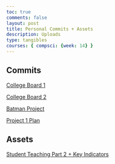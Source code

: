 ```yaml
---
toc: true
comments: false
layout: post
title: Personal Commits + Assets
description: Uploads
type: tangibles
courses: { compsci: {week: 14} }
---
```



## Commits

<a href="https://github.com/VanceReynolds/cspblog2/commit/8b46ee462a9aa2d337033d5c9d241a591b57e61a">College Board 1</a>

<a href="https://github.com/VanceReynolds/cspblog2/commit/874f083522bb984fa95b14b4dbf9902bc7f86e01">College Board 2</a>

<a href="https://github.com/VanceReynolds/cspblog2/commit/50edb6adc30a084c3d1003cbceb1641a5b694081">Batman Project</a>

<a href="https://github.com/VanceReynolds/cspblog2/commit/f23402027863ab55e01be92e5ddd97f9f40f399b">Project 1 Plan</a>

## Assets

<a href="https://github.com/nighthawkcoders/teacher_portfolio/issues/92#issuecomment-1883618939">Student Teaching Part 2 + Key Indicators</a>


